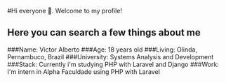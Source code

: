 <!--
### Hi there 👋
**victoralberto/victoralberto** is a ✨ _special_ ✨ repository because its `README.md` (this file) appears on your GitHub profile.

Here are some ideas to get you started:

- 🔭 I’m currently working on ...
- 🌱 I’m currently learning ...
- 👯 I’m looking to collaborate on ...
- 🤔 I’m looking for help with ...
- 💬 Ask me about ...
- 📫 How to reach me: ...
- 😄 Pronouns: ...
- ⚡ Fun fact: ...
-->

#Hi everyone 👋. Welcome to my profile!

## Here you can search a few things about me

###Name: Victor Alberto
###Age: 18 years old
###Living: Olinda, Pernambuco, Brazil
###University: Systems Analysis and Development
###Stack: Currently i'm studying PHP with Laravel and Django
###Work: I'm intern in Alpha Faculdade using PHP with Laravel
